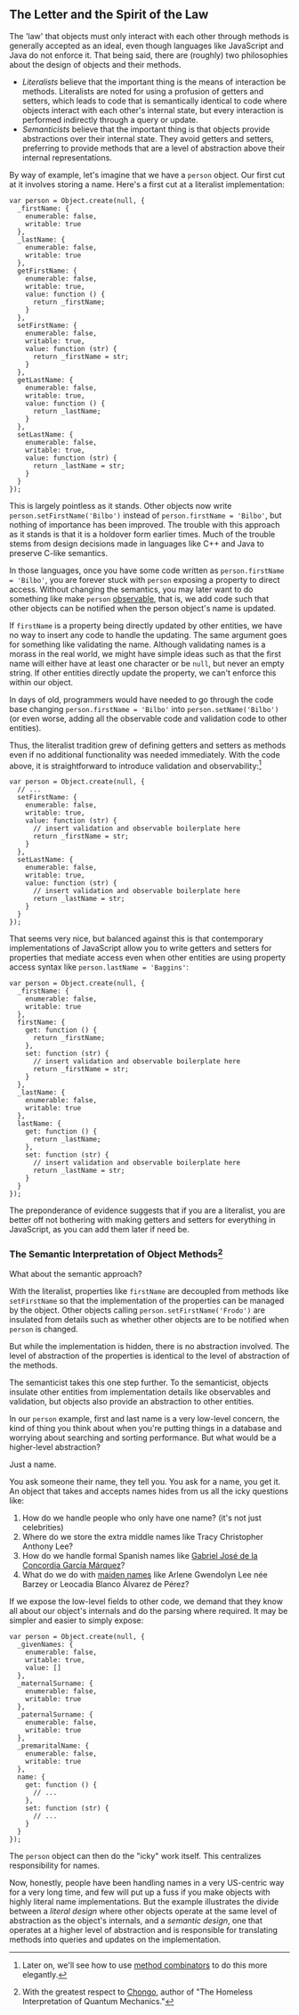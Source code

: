 ## The Letter and the Spirit of the Law

The 'law' that objects must only interact with each other through methods is generally accepted as an ideal, even though languages like JavaScript and Java do not enforce it. That being said, there are (roughly) two philosophies about the design of objects and their methods.

* *Literalists* believe that the important thing is the means of interaction be methods. Literalists are noted for using a profusion of getters and setters, which leads to code that is semantically identical to code where objects interact with each other's internal state, but every interaction is performed indirectly through a query or update.
* *Semanticists* believe that the important thing is that objects provide abstractions over their internal state. They avoid getters and setters, preferring to provide methods that are a level of abstraction above their internal representations.

By way of example, let's imagine that we have a `person` object. Our first cut at it involves storing a name. Here's a first cut at a literalist implementation:

    var person = Object.create(null, {
      _firstName: {
        enumerable: false,
        writable: true
      },
      _lastName: {
        enumerable: false,
        writable: true
      },
      getFirstName: {
        enumerable: false,
        writable: true,
        value: function () {
          return _firstName;
        }
      },
      setFirstName: {
        enumerable: false,
        writable: true,
        value: function (str) {
          return _firstName = str;
        }
      },
      getLastName: {
        enumerable: false,
        writable: true,
        value: function () {
          return _lastName;
        }
      },
      setLastName: {
        enumerable: false,
        writable: true,
        value: function (str) {
          return _lastName = str;
        }
      }
    });

This is largely pointless as it stands. Other objects now write `person.setFirstName('Bilbo')` instead of `person.firstName = 'Bilbo'`, but nothing of importance has been improved. The trouble with this approach as it stands is that it is a holdover form earlier times. Much of the trouble stems from design decisions made in languages like C++ and Java to preserve C-like semantics.

In those languages, once you have some code written as `person.firstName = 'Bilbo'`, you are forever stuck with `person` exposing a property to direct access. Without changing the semantics, you may later want to do something like make `person` [observable], that is, we add code such that other objects can be notified when the person object's name is updated.

[observable]: https://en.wikipedia.org/wiki/Observer_pattern

If `firstName` is a property being directly updated by other entities, we have no way to insert any code to handle the updating. The same argument goes for something like validating the name. Although validating names is a morass in the real world, we might have simple ideas such as that the first name will either have at least one character or be `null`, but never an empty string. If other entities directly update the property, we can't enforce this within our object.

In days of old, programmers would have needed to go through the code base changing `person.firstName = 'Bilbo'` into `person.setName('Bilbo')` (or even worse, adding all the observable code and validation code to other entities).

Thus, the literalist tradition grew of defining getters and setters as methods even if no additional functionality was needed immediately. With the code above, it is straightforward to introduce validation and observability:[^butmc]

    var person = Object.create(null, {
      // ...
      setFirstName: {
        enumerable: false,
        writable: true,
        value: function (str) {
          // insert validation and observable boilerplate here
          return _firstName = str;
        }
      },
      setLastName: {
        enumerable: false,
        writable: true,
        value: function (str) {
          // insert validation and observable boilerplate here
          return _lastName = str;
        }
      }
    });

[^butmc]: Later on, we'll see how to use [method combinators](https://github.com/raganwald/method-combinators) to do this more elegantly.

That seems very nice, but balanced against this is that contemporary implementations of JavaScript allow you to write getters and setters for properties that mediate access even when other entities are using property access syntax like `person.lastName = 'Baggins'`:

    var person = Object.create(null, {
      _firstName: {
        enumerable: false,
        writable: true
      },
      firstName: {
        get: function () {
          return _firstName;
        },
        set: function (str) {
          // insert validation and observable boilerplate here
          return _firstName = str;
        }
      },
      _lastName: {
        enumerable: false,
        writable: true
      },
      lastName: {
        get: function () {
          return _lastName;
        },
        set: function (str) {
          // insert validation and observable boilerplate here
          return _lastName = str;
        }
      }
    });

The preponderance of evidence suggests that if you are a literalist, you are better off not bothering with making getters and setters for everything in JavaScript, as you can add them later if need be.

### The Semantic Interpretation of Object Methods[^chongo]

[^chongo]: With the greatest respect to [Chongo](http://www.nytimes.com/2008/09/30/sports/othersports/30chongo.html), author of "The Homeless Interpretation of Quantum Mechanics."

What about the semantic approach?

With the literalist, properties like `firstName` are decoupled from methods like `setFirstName` so that the implementation of the properties can be managed by the object. Other objects calling `person.setFirstName('Frodo')` are insulated from details such as whether other objects are to be notified when `person` is changed.

But while the implementation is hidden, there is no abstraction involved. The level of abstraction of the properties is identical to the level of abstraction of the methods.

The semanticist takes this one step further. To the semanticist, objects insulate other entities from implementation details like observables and validation, but objects also provide an abstraction to other entities.

In our `person` example, first and last name is a very low-level concern, the kind of thing you think about when you're putting things in a database and worrying about searching and sorting performance. But what would be a higher-level abstraction?

Just a name.

You ask someone their name, they tell you. You ask for a name, you get it. An object that takes and accepts names hides from us all the icky questions like:

1. How do we handle people who only have one name? (it's not just celebrities)
2. Where do we store the extra middle names like Tracy Christopher Anthony Lee?
3. How do we handle formal Spanish names like [Gabriel José de la Concordia García Márquez][gabo]?
4. What do we do with [maiden names](https://en.wikipedia.org/wiki/Married_and_maiden_names) like Arlene Gwendolyn Lee née Barzey or Leocadia Blanco Álvarez de Pérez?

If we expose the low-level fields to other code, we demand that they know all about our object's internals and do the parsing where required. It may be simpler and easier to simply expose:

    var person = Object.create(null, {
      _givenNames: {
        enumerable: false,
        writable: true,
        value: []
      },
      _maternalSurname: {
        enumerable: false,
        writable: true
      },
      _paternalSurname: {
        enumerable: false,
        writable: true
      },
      _premaritalName: {
        enumerable: false,
        writable: true
      },
      name: {
        get: function () {
          // ...
        },
        set: function (str) {
          // ...
        }
      }
    });

[gabo]: https://en.wikipedia.org/wiki/Gabriel_Garc%C3%ADa_Márquez

The `person` object can then do the "icky" work itself. This centralizes responsibility for names.

Now, honestly, people have been handling names in a very US-centric way for a very long time, and few will put up a fuss if you make objects with highly literal name implementations. But the example illustrates the divide between a *literal design* where other objects operate at the same level of abstraction as the object's internals, and a *semantic design*, one that operates at a higher level of abstraction and is responsible for translating methods into queries and updates on the implementation.